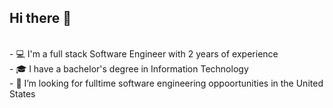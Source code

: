 ## Hi there 👋

<br>
- 💻 I'm a full stack Software Engineer with 2 years of experience <br>
- 🎓 I have a bachelor's degree in Information Technology <br>
- 🤔 I’m looking for fulltime software engineering oppoortunities in the United States <br>
